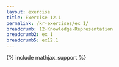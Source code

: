 ```yaml
---
layout: exercise
title: Exercise 12.1
permalink: /kr-exercises/ex_1/
breadcrumb: 12-Knowledge-Representation
breadcrumb2: ex_1
breadcrumb5: ex12.1
---
```


{% include mathjax_support %}

